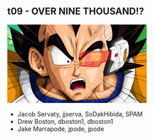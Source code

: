 ## t09 - OVER NINE THOUSAND!?
![Over9000](/images/Over9000.gif)

* Jacob Servaty, jjserva, SoDakHibida, SPAM
* Drew Boston, dboston1, dboston1
* Jake Marrapode, jpode, jpode
